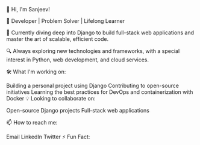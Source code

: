 👋 Hi, I'm Sanjeev!

🚀 Developer | Problem Solver | Lifelong Learner

🌱 Currently diving deep into Django to build full-stack web applications and master the art of scalable, efficient code.

🔍 Always exploring new technologies and frameworks, with a special interest in Python, web development, and cloud services.

🛠️ What I'm working on:

Building a personal project using Django
Contributing to open-source initiatives
Learning the best practices for DevOps and containerization with Docker
💡 Looking to collaborate on:

Open-source Django projects
Full-stack web applications

📫 How to reach me:

Email
LinkedIn
Twitter
⚡ Fun Fact:
